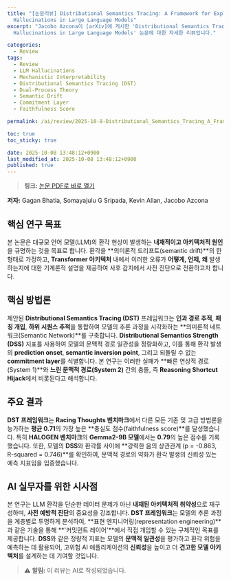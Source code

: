 ```yaml
---
title: "[논문리뷰] Distributional Semantics Tracing: A Framework for Explaining
  Hallucinations in Large Language Models"
excerpt: "Jacobo Azcona이 [arXiv]에 게시한 'Distributional Semantics Tracing: A Framework for Explaining
  Hallucinations in Large Language Models' 논문에 대한 자세한 리뷰입니다."

categories:
  - Review
tags:
  - Review
  - LLM Hallucinations
  - Mechanistic Interpretability
  - Distributional Semantics Tracing (DST)
  - Dual-Process Theory
  - Semantic Drift
  - Commitment Layer
  - Faithfulness Score

permalink: /ai/review/2025-10-8-Distributional_Semantics_Tracing_A_Framework_for_Explaining_Hallucinations_in_Large_Language_Models/

toc: true
toc_sticky: true

date: 2025-10-08 13:48:12+0900
last_modified_at: 2025-10-08 13:48:12+0900
published: true
---
```

> **링크:** [논문 PDF로 바로 열기](https://arxiv.org/abs/2510.06107)

**저자:** Gagan Bhatia, Somayajulu G Sripada, Kevin Allan, Jacobo Azcona



## 핵심 연구 목표
본 논문은 대규모 언어 모델(LLM)의 환각 현상이 발생하는 **내재적이고 아키텍처적 원인**을 규명하는 것을 목표로 합니다. 환각을 **의미론적 드리프트(semantic drift)**의 한 형태로 가정하고, **Transformer 아키텍처** 내에서 이러한 오류가 **어떻게, 언제, 왜** 발생하는지에 대한 기계론적 설명을 제공하여 사후 감지에서 사전 진단으로 전환하고자 합니다.

## 핵심 방법론
제안된 **Distributional Semantics Tracing (DST)** 프레임워크는 **인과 경로 추적**, **패칭 개입**, **하위 시퀀스 추적**을 통합하여 모델의 추론 과정을 시각화하는 **의미론적 네트워크(Semantic Network)**를 구축합니다. **Distributional Semantics Strength (DSS)** 지표를 사용하여 모델의 문맥적 경로 일관성을 정량화하고, 이를 통해 환각 발생의 **prediction onset**, **semantic inversion point**, 그리고 되돌릴 수 없는 **commitment layer**를 식별합니다. 본 연구는 이러한 실패가 **빠른 연상적 경로(System 1)**와 **느린 문맥적 경로(System 2)** 간의 충돌, 즉 **Reasoning Shortcut Hijack**에서 비롯된다고 해석합니다.

## 주요 결과
**DST 프레임워크**는 **Racing Thoughts 벤치마크**에서 다른 모든 기존 및 고급 방법론을 능가하는 **평균 0.71**의 가장 높은 **충실도 점수(faithfulness score)**를 달성했습니다. 특히 **HALOGEN 벤치마크**의 **Gemma2-9B 모델**에서는 **0.79**의 높은 점수를 기록했습니다. 또한, 모델의 **DSS**와 환각률 사이에 **강력한 음의 상관관계 (p = -0.863, R-squared = 0.746)**를 확인하여, 문맥적 경로의 약화가 환각 발생의 신뢰성 있는 예측 지표임을 입증했습니다.

## AI 실무자를 위한 시사점
본 연구는 LLM 환각을 단순한 데이터 문제가 아닌 **내재된 아키텍처적 취약성**으로 재구성하며, **사전 예방적 진단**의 중요성을 강조합니다. **DST 프레임워크**는 모델의 추론 과정을 계층별로 투명하게 분석하여, **표현 엔지니어링(representation engineering)**과 같은 기술을 통해 **'커밋먼트 레이어'**에서 직접 개입할 수 있는 구체적인 목표를 제공합니다. **DSS**와 같은 정량적 지표는 모델의 **문맥적 일관성**을 평가하고 환각 위험을 예측하는 데 활용되어, 고위험 AI 애플리케이션의 **신뢰성**을 높이고 더 **견고한 모델 아키텍처**를 설계하는 데 기여할 것입니다.

> ⚠️ **알림:** 이 리뷰는 AI로 작성되었습니다.